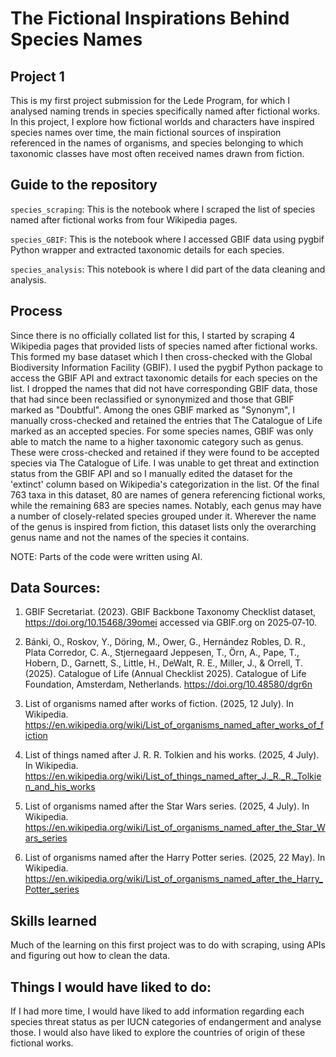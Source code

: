 # The Fictional Inspirations Behind Species Names

## Project 1 

This is my first project submission for the Lede Program, for which I analysed naming trends in species specifically named after fictional works. In this project, I explore how fictional worlds and characters have inspired species names over time, the main fictional sources of inspiration referenced in the names of organisms, and species belonging to which taxonomic classes have most often received names drawn from fiction. 

## Guide to the repository 
<code>species_scraping</code>: This is the notebook where I scraped the list of species named after fictional works from four Wikipedia pages.  

<code>species_GBIF</code>: This is the notebook where I accessed GBIF data using pygbif Python wrapper and extracted taxonomic details for each species.  

<code>species_analysis</code>: This notebook is where I did part of the data cleaning and analysis.  

## Process
Since there is no officially collated list for this, I started by scraping 4 Wikipedia pages that provided lists of species named after fictional works. This formed my base dataset which I then cross-checked with the Global Biodiversity Information Facility (GBIF). I used the pygbif Python package to access the GBIF API and extract taxonomic details for each species on the list. I dropped the names that did not have corresponding GBIF data, those that had since been reclassified or synonymized and those that GBIF marked as "Doubtful". Among the ones GBIF marked as "Synonym", I manually cross-checked and retained the entries that The Catalogue of Life marked as an accepted species. For some species names, GBIF was only able to match the name to a higher taxonomic category such as genus. These were cross-checked and retained if they were found to be accepted species via The Catalogue of Life. I was unable to get threat and extinction status from the GBIF API and so I manually edited the dataset for the 'extinct' column based on Wikipedia's categorization in the list. Of the final 763 taxa in this dataset, 80 are names of genera referencing fictional works, while the remaining 683 are species names. Notably, each genus may have a number of closely-related species grouped under it. Wherever the name of the genus is inspired from fiction, this dataset lists only the overarching genus name and not the names of the species it contains. 

NOTE: Parts of the code were written using AI.

## Data Sources:
1. GBIF Secretariat. (2023). GBIF Backbone Taxonomy Checklist dataset, https://doi.org/10.15468/39omei accessed via GBIF.org on 2025‑07‑10. 

2. Bánki, O., Roskov, Y., Döring, M., Ower, G., Hernández Robles, D. R., Plata Corredor, C. A., Stjernegaard Jeppesen, T., Örn, A., Pape, T., Hobern, D., Garnett, S., Little, H., DeWalt, R. E., Miller, J., & Orrell, T. (2025). Catalogue of Life (Annual Checklist 2025). Catalogue of Life Foundation, Amsterdam, Netherlands. https://doi.org/10.48580/dgr6n

3. List of organisms named after works of fiction. (2025, 12 July). In Wikipedia. https://en.wikipedia.org/wiki/List_of_organisms_named_after_works_of_fiction

4. List of things named after J. R. R. Tolkien and his works. (2025, 4 July). In Wikipedia. https://en.wikipedia.org/wiki/List_of_things_named_after_J._R._R._Tolkien_and_his_works

5. List of organisms named after the Star Wars series. (2025, 4 July). In Wikipedia. https://en.wikipedia.org/wiki/List_of_organisms_named_after_the_Star_Wars_series

6. List of organisms named after the Harry Potter series. (2025, 22 May). In Wikipedia. https://en.wikipedia.org/wiki/List_of_organisms_named_after_the_Harry_Potter_series

## Skills learned
Much of the learning on this first project was to do with scraping, using APIs and figuring out how to clean the data. 

## Things I would have liked to do:
If I had more time, I would have liked to add information regarding each species threat status as per IUCN categories of endangerment and analyse those. I would also have liked to explore the countries of origin of these fictional works.
